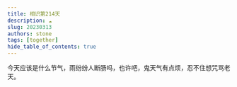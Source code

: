 ```yaml
---
title: 相识第214天
description: ☁️️
slug: 20230313
authors: stone
tags: [together]
hide_table_of_contents: true
---
```

    
今天应该是什么节气，雨纷纷人断肠吗，也许吧，鬼天气有点烦，忍不住想咒骂老天。